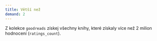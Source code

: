 ```yaml
---
title: Větší než
demand: 2
---
```


Z kolekce `goodreads` získej všechny knihy, které získaly více než 2 milion hodnocení (`ratings_count`).
